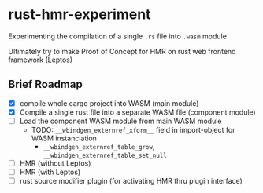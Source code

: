 # rust-hmr-experiment

Experimenting the compilation of a single `.rs` file into `.wasm` module


Ultimately try to make Proof of Concept for HMR on rust web frontend framework (Leptos)

## Brief Roadmap

- [x] compile whole cargo project into WASM (main module)
- [x] Compile a single rust file into a separate WASM file (component module)
- [ ] Load the component WASM module from main WASM module
  - TODO: `__wbindgen_externref_xform__` field in import-object for WASM instanciation
    - `__wbindgen_externref_table_grow`, `__wbindgen_externref_table_set_null`
- [ ] HMR (without Leptos)
- [ ] HMR (with Leptos)
- [ ] rust source modifier plugin (for activating HMR thru plugin interface)
